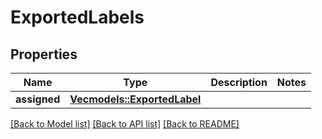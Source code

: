 # ExportedLabels

## Properties

Name | Type | Description | Notes
------------ | ------------- | ------------- | -------------
**assigned** | [**Vec<models::ExportedLabel>**](ExportedLabel.md) |  | 

[[Back to Model list]](../README.md#documentation-for-models) [[Back to API list]](../README.md#documentation-for-api-endpoints) [[Back to README]](../README.md)


